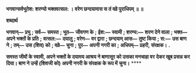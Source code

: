 **भगवान्सर्वभूतेश: शरण्यो भक्तवत्सल: ।** **वरेण छन्दयामास स तं वव्रे पुराधिपम् ॥ ॥** 

**शब्दार्थ** 

**भगवान्—** **प्रभु** **; सर्व—** **समस्त** **; भूत—** **जीवगण के** **; ईश:—** **स्वामी** **; शरण्य:—** **शरण देने वाला** **; भक्त—** **अपने भक्तों के प्रति** **;** **वत्सल:—** **दयालु** **; वरेण—** **वर द्वारा** **; छन्दयाम् आस—** **तुष्ट किया** **; स:—** **उस बाण ने** **; तम्—** **उस (शिव) को** **; वव्रे—** **चुना** **;** **पुर—** **अपनी नगरी का** **; अधिपम्—** **प्रहरी, संरक्षक।** **.** 

**समस्त जीवों के स्वामी, अपने भक्तों के दयामय आश्रय ने बाणासुर को उसका मनचाहा वर** **देकर खूब प्रसन्न कर दिया। बाण ने उन्हें (शिवजी को) अपनी नगरी के संरक्षक के रूप में** **चुना।** **** 